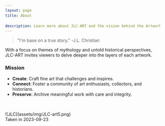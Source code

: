 ```yaml
---
layout: page
title: About

description: Learn more about JLC-ART and the vision behind the Artworks Codex.
---
```




> "I'm base on a true story." -J.L. Christian



With a focus on themes of mythology and untold historical perspectives, JLC-ART invites viewers to delve deeper into the layers of each artwork.

### Mission

- **Create**: Craft fine art that challenges and inspires.
- **Connect**: Foster a community of art enthusiasts, collectors, and historians.
- **Preserve**: Archive meaningful work with care and integrity.


 
<br>
<br>
![JLC](assets/img/JLC-art5.png)
<br>
Taken in 2023-09-23
